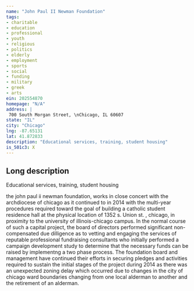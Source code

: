 ```yaml
---
name: "John Paul II Newman Foundation"
tags:
- charitable
- education
- professional
- youth
- religious
- politics
- elderly
- employment
- sports
- social
- funding
- military
- greek
- arts
ein: 202554870
homepage: "N/A"
address: |
 700 South Morgan Street, \nChicago, IL 60607
state: "IL"
city: "Chicago"
lng: -87.65131
lat: 41.872833
description: "Educational services, training, student housing"
is_501c3: X
---
```


## Long description

Educational services, training, student housing
  
  the john paul ii newman foundation, works in close concert with the archdiocese of chicago as it continued to in 2014 with the multi-year procedures required toward the goal of building a catholic student residence hall at the physical location of 1352 s. Union st. , chicago, in proximity to the university of illinois-chicago campus. In the normal course of such a capital project, the board of directors performed significant non-compensated due dilligence as to vetting and engaging the services of reputable professional fundraising consultants who initially performed a campaign development study to determine that the necessary funds can be raised by implementng a two phase process. The foundation board and management have continued their efforts in securing pledges and activities required to sustain the initial stages of the project during 2014 as there was an unexpected zoning delay which occurred due to changes in the city of chicago ward boundaries changing from one local alderman to another and the retirement of an alderman. 
